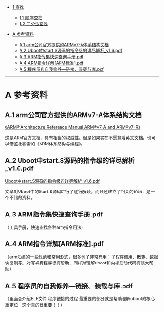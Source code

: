 * [1 查找](#1)
    - [1.1 顺序查找](#1.1)
    - [1.2 二分法查找](#1.2)

* [A 参考资料](#A)
    - [A.1 arm公司官方提供的ARMv7-A体系结构文档](#A.1)
    - [A.2 Uboot中start.S源码的指令级的详尽解析_v1.6.pdf](#A.2)
    - [A.3 ARM指令集快速查询手册.pdf](#A.3)
    - [A.4 ARM指令详解[ARM标准].pdf](#A.4)
    - [A.5 程序员的自我修养—链接、装载与库.pdf](#A.5)

---



<h1 id="A">A 参考资料</h1>

<h2 id="A.1">A.1 arm公司官方提供的ARMv7-A体系结构文档</h2>

[《ARM® Architecture Reference Manual ARM®v7-A and ARM®v7-R》](https://developer.arm.com/docs/ddi0406/c/arm-architecture-reference-manual-armv7-a-and-armv7-r-edition)

这是ARM官方文档，具有相当的权威性。但是如果实在不愿意看英文文档，也可以借鉴杜春雷的《ARM体系结构与编程》。

<h2 id="A.2">A.2 Uboot中start.S源码的指令级的详尽解析_v1.6.pdf</h2>

[Uboot中start.S源码的指令级的详尽解析_v1.6.pdf](https://www.crifan.com/files/doc/docbook/uboot_starts_analysis/release/html/uboot_starts_analysis.html)

文章对Uboot中的Start.S源码进行了逐行解读，而且还建立了相关的论坛，是一个不错的资料。

<h2 id="A.3">A.3 ARM指令集快速查询手册.pdf</h2>

（工具手册，快速查找各种arm指令用法）

<h2 id="A.4">A.4 ARM指令详解[ARM标准].pdf</h2>

（arm汇编的一些规范和常用形式，很多例子非常有用：子程序调用、散转、数据块复制等。对写裸机程序很有帮助，同样对理解uboot和内核启动代码有很大帮助）

<h2 id="A.5">A.5 程序员的自我修养—链接、装载与库.pdf</h2>

（里面会介绍ELF文件  程序链接的过程  最重要的部分就是帮助理解uboot的核心重定位！这个真的很重要！！）